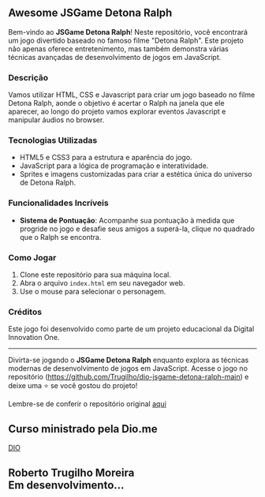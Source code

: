 ## Awesome JSGame Detona Ralph

Bem-vindo ao **JSGame Detona Ralph**! Neste repositório, você encontrará um jogo divertido baseado no famoso filme "Detona Ralph". Este projeto não apenas oferece entretenimento, mas também demonstra várias técnicas avançadas de desenvolvimento de jogos em JavaScript.

### Descrição

Vamos utilizar HTML, CSS e Javascript para criar um jogo baseado no filme Detona Ralph, aonde o objetivo é acertar o Ralph na janela que ele aparecer, ao longo do projeto vamos explorar eventos Javascript e manipular áudios no browser.

### Tecnologias Utilizadas

- HTML5 e CSS3 para a estrutura e aparência do jogo.
- JavaScript para a lógica de programação e interatividade.
- Sprites e imagens customizadas para criar a estética única do universo de Detona Ralph.

### Funcionalidades Incríveis

- **Sistema de Pontuação**: Acompanhe sua pontuação à medida que progride no jogo e desafie seus amigos a superá-la, clique no quadrado que o Ralph se encontra.

### Como Jogar

1. Clone este repositório para sua máquina local.
2. Abra o arquivo `index.html` em seu navegador web.
3. Use o mouse para selecionar o personagem.

### Créditos

Este jogo foi desenvolvido como parte de um projeto educacional da Digital Innovation One.

---

Divirta-se jogando o **JSGame Detona Ralph** enquanto explora as técnicas modernas de desenvolvimento de jogos em JavaScript. Acesse o jogo no repositório (https://github.com/Trugilho/dio-jsgame-detona-ralph-main)  e deixe uma ⭐️ se você gostou do projeto!


Lembre-se de conferir o repositório original [aqui](https://github.com/digitalinnovationone/jsgame-detona-ralph)

## Curso ministrado pela Dio.me
 [DIO](https://www.dio.me/)

## Roberto Trugilho Moreira<br> Em desenvolvimento...
